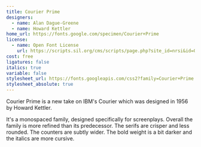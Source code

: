 ```yaml
---
title: Courier Prime
designers:
  - name: Alan Dague-Greene
  - name: Howard Kettler
home_url: https://fonts.google.com/specimen/Courier+Prime
license:
  - name: Open Font License
    url: https://scripts.sil.org/cms/scripts/page.php?site_id=nrsi&id=OFL
cost: free
ligatures: false
italics: true
variable: false
stylesheet_url: https://fonts.googleapis.com/css2?family=Courier+Prime:ital@0;1&display=swap
stylesheet_absolute: true
---
```


Courier Prime is a new take on IBM's Courier which was designed in 1956 by Howard Kettler.

It's a monospaced family, designed specifically for screenplays. Overall the family is more refined than its predecessor. The serifs are crisper and less rounded. The counters are subtly wider. The bold weight is a bit darker and the italics are more cursive.
